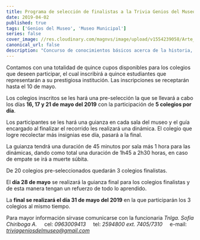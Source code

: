 ```yaml
---
title: Programa de selección de finalistas a la Trivia Genios del Museo
date: 2019-04-02
published: true
tags: ['Genios del Museo', 'Museo Municipal']
series: false
cover_image: //res.cloudinary.com/magnvs/image/upload/v1554239058/Arte_genios_1_zoc6nt.jpg
canonical_url: false
description: "Concurso de conocimientos básicos acerca de la historia, costumbres y culturas de nuestra amada Perla del Pacífico, además de otros temas de interés general, como Historia Natural y numismática."
---
```


Contamos con una totalidad de quince cupos disponibles para los colegios que deseen participar, el cual inscribirá a quince estudiantes que representarán a su prestigiosa institución. Las inscripciones se receptarán hasta el 10 de mayo.

Los colegios inscritos se les hará una pre-selección la que se llevará a cabo los días **16, 17 y 21 de mayo del 2019** con la participación de **5 colegios por día**.

Los participantes se les hará una guianza en cada sala del museo y el guía encargado al finalizar el recorrido les realizará una dinámica. El colegio que logre recolectar más insignias ese día, pasará a la final.

La guianza tendrá una duración de 45 minutos por sala más 1 hora para las dinámicas, dando como total una duración de 1h45 a 2h30 horas, en caso de empate se irá a muerte súbita.

De 20 colegios pre-seleccionados quedarán 3 colegios finalistas.

El **día 28 de mayo** se realizará la guianza final para los colegios finalistas y de esta manera tengan un refuerzo de todo lo aprendido.

La **final se realizará el día 31 de mayo del 2019** en la que participarán los 3 colegios al mismo tiempo.

Para mayor información sírvase comunicarse con la funcionaria *Tnlga. Sofía Chiriboga A.* &nbsp; &nbsp; cel: *0963009413* &nbsp; &nbsp; tel: *2594800 ext. 7405/7310* &nbsp; &nbsp; e-mail: *triviageniosdelmuseo@gmail.com*
